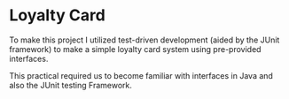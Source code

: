 # Loyalty Card
To make this project I utilized test-driven development (aided by the JUnit framework) to make a simple loyalty card system using pre-provided interfaces. 

This practical required us to become familiar with interfaces in Java and also the JUnit testing Framework.
